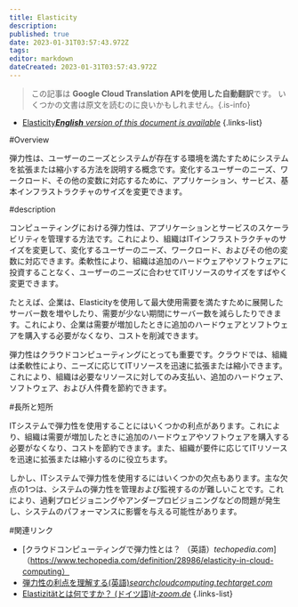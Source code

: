 ```yaml
---
title: Elasticity
description: 
published: true
date: 2023-01-31T03:57:43.972Z
tags: 
editor: markdown
dateCreated: 2023-01-31T03:57:43.972Z
---
```


> この記事は **Google Cloud Translation APIを使用した自動翻訳**です。
いくつかの文書は原文を読むのに良いかもしれません。{.is-info}
- [Elasticity***English** version of this document is available*](/en/Knowledge-base/Dictionary/elasticity)
{.links-list}


#Overview

弾力性は、ユーザーのニーズとシステムが存在する環境を満たすためにシステムを拡張または縮小する方法を説明する概念です。変化するユーザーのニーズ、ワークロード、その他の変数に対応するために、アプリケーション、サービス、基本インフラストラクチャのサイズを変更できます。

#description

コンピューティングにおける弾力性は、アプリケーションとサービスのスケーラビリティを管理する方法です。これにより、組織はITインフラストラクチャのサイズを変更して、変化するユーザーのニーズ、ワークロード、およびその他の変数に対応できます。柔軟性により、組織は追加のハードウェアやソフトウェアに投資することなく、ユーザーのニーズに合わせてITリソースのサイズをすばやく変更できます。

たとえば、企業は、Elasticityを使用して最大使用需要を満たすために展開したサーバー数を増やしたり、需要が少ない期間にサーバー数を減らしたりできます。これにより、企業は需要が増加したときに追加のハードウェアとソフトウェアを購入する必要がなくなり、コストを削減できます。

弾力性はクラウドコンピューティングにとっても重要です。クラウドでは、組織は柔軟性により、ニーズに応じてITリソースを迅速に拡張または縮小できます。これにより、組織は必要なリソースに対してのみ支払い、追加のハードウェア、ソフトウェア、および人件費を節約できます。

#長所と短所

ITシステムで弾力性を使用することにはいくつかの利点があります。これにより、組織は需要が増加したときに追加のハードウェアやソフトウェアを購入する必要がなくなり、コストを節約できます。また、組織が要件に応じてITリソースを迅速に拡張または縮小するのに役立ちます。

しかし、ITシステムで弾力性を使用するにはいくつかの欠点もあります。主な欠点の1つは、システムの弾力性を管理および監視するのが難しいことです。これにより、過剰プロビジョニングやアンダープロビジョニングなどの問題が発生し、システムのパフォーマンスに影響を与える可能性があります。

#関連リンク

- [クラウドコンピューティングで弾力性とは？ （英語）*techopedia.com*]（https://www.techopedia.com/definition/28986/elasticity-in-cloud-computing）
- [弾力性の利点を理解する(英語)*searchcloudcomputing.techtarget.com*](https://searchcloudcomputing.techtarget.com/definition/elasticity)
- [Elastizitätとは何ですか？ (ドイツ語)*it-zoom.de*](https://www.it-zoom.de/was-ist-elastizitaet/)
{.links-list}